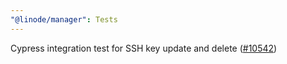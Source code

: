 ```yaml
---
"@linode/manager": Tests
---
```


Cypress integration test for SSH key update and delete ([#10542](https://github.com/linode/manager/pull/10542))
